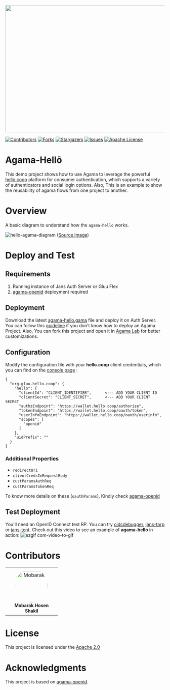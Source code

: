 <p align="center">
  <img width="600" height="400" src="https://github.com/GluuFederation/agama-hello/assets/20867846/5158d850-dc31-4e09-a952-f8d89294dd89">
</p>

<!-- These are statistics for this repository-->
[![Contributors][contributors-shield]][contributors-url]
[![Forks][forks-shield]][forks-url]
[![Stargazers][stars-shield]][stars-url]
[![Issues][issues-shield]][issues-url]
[![Apache License][license-shield]][license-url]

# Agama-Hellō

This demo project shows how to use Agama to leverage the powerful
[hello.coop](https://hello.coop) platform for consumer authentication, which
supports a variety of authenticators and social login options. Also, This is an example to show the reusability of agama flows from one project to another.

# Overview

A basic diagram to understand how the `agama-hello` works. 

![hello-agama-diagram](https://github.com/GluuFederation/agama-hello/assets/20867846/dd854a29-a507-4718-b366-89e4e07abfdf)
([Source Image](https://sequencediagram.org/index.html#initialData=C4S2BsFMAIEMHNYFtYFoAWlzgPbQMqQCOArpAHYDGMAIiAgE7IBQslwOD0ACpAwM45yzAA6wGoSiDHlg0AEYMcAd359R4ydNizoyyPP5hIGiSCky5AeW6mtluIhQYsuO+e26EyNDhEUQABN3Cx05TGwcZmZeASFUAD5FFTUGAC5oABkceBBhZNU+RP1DYwzmEqNgSESC1IyGSECQRvZoDmgbZjqihJsM2BJgdHJoRtJIfjlvFAB9ADNcZQBeTngAOnhwEhJ1iNx1yhw-ZhtEmbR9nAy8gDccAGsTC5dI86dff3IgjIAVBhA8HgfDSAB1yGtNttdnl5DgSORAuscINhgAmdYAQSG6AAXgBhHCBSAAdTA6AAqqkAJLkeZRF5+AKBWpKQrpMZNFqQNodK7dNmpRJXAY40bjMhTZhXYWua7QXC5UboWAiL78aVyxL9aCUWDYeRsB6nbjvHyoJnfQIZK66onPD4Wr5BM3OEXQfgkSjUfgal4yhKVMqdbh24nMIA))


# Deploy and Test

## Requirements

1. Running instance of Jans Auth Server or Gluu Flex
2. [agama-openid](https://github.com/GluuFederation/agama-openid) deployment required 

## Deployment

Download the latest [agama-hello.gama](https://github.com/GluuFederation/agama-hello/releases/latest/download/agama-hello.gama) file and deploy it on Auth Server. You can follow this [guideline](https://gluu.org/quick-start-guide/) if you don't know how to deploy an Agama Project. Also, You can fork this project and open it in [Agama Lab](https://cloud.gluu.org/agama-lab) for better customizations.

## Configuration

Modify the configuration file with your **hello.coop** client credentials,
which you can find on the [console page](https://console.hello.coop) :
```
{
  "org.gluu.hello.coop": {
    "hello": {
      "clientId": "CLIENT_IDENTIFIER",      <--- ADD YOUR CLIENT ID
      "clientSecret": "CLIENT_SECRET",      <--- ADD YOUR CLIENT SECRET
      "authzEndpoint": "https://wallet.hello.coop/authorize",
      "tokenEndpoint": "https://wallet.hello.coop/oauth/token",
      "userInfoEndpoint": "https://wallet.hello.coop/oauth/userinfo",
      "scopes": [
        "openid"
      ]
    },
    "uidPrefix": ""
  }
}
```

### Additional Properties

- `redirectUri` 
- `clientCredsInRequestBody`
- `custParamsAuthReq`
- `custParamsTokenReq`

To know more details on these (`oauthParams`), Kindly check [agama-openid](https://github.com/GluuFederation/agama-openid?tab=readme-ov-file#authzcodewithuserinfo-and-authzcode)


## Test Deployment

You'll need an OpenID Connect test RP. You can try [oidcdebugger](https://oidcdebugger.com/),
[jans-tarp](https://github.com/JanssenProject/jans/tree/main/demos/jans-tarp) or [jans-tent](https://github.com/JanssenProject/jans/tree/main/demos/jans-tent). Check out this video to see
an example of **agama-hello** in action:
![ezgif com-video-to-gif](https://github.com/GluuFederation/agama-hello/assets/20867846/2158f064-ff8b-430f-a382-32e5e360a3cf)

# Contributors

<table>
<tr>
    <td align="center" style="word-wrap: break-word; width: 150.0; height: 150.0">
        <a href=https://github.com/imShakil>
            <img src=https://avatars.githubusercontent.com/u/20867846?v=4 width="100;"  style="border-radius:50%;align-items:center;justify-content:center;overflow:hidden;padding-top:10px" alt=Mobarak Hosen Shakil/>
            <br />
            <sub style="font-size:14px"><b>Mobarak Hosen Shakil</b></sub>
        </a>
    </td>
</tr>
</table>


# License

This project is licensed under the [Apache 2.0](https://github.com/GluuFederation/agama-hello/blob/main/LICENSE)

# Acknowledgments

This project is based on [agama-openid](https://github.com/GluuFederation/agama-openid).

<!-- This are stats url reference for this repository -->
[contributors-shield]: https://img.shields.io/github/contributors/GluuFederation/agama-hello.svg?style=for-the-badge
[contributors-url]: https://github.com/GluuFederation/agama-hello/graphs/contributors
[forks-shield]: https://img.shields.io/github/forks/GluuFederation/agama-hello.svg?style=for-the-badge
[forks-url]: https://github.com/GluuFederation/agama-hello/network/members
[stars-shield]: https://img.shields.io/github/stars/GluuFederation/agama-hello?style=for-the-badge
[stars-url]: https://github.com/GluuFederation/agama-hello/stargazers
[issues-shield]: https://img.shields.io/github/issues/GluuFederation/agama-hello.svg?style=for-the-badge
[issues-url]: https://github.com/GluuFederation/agama-hello/issues
[license-shield]: https://img.shields.io/github/license/GluuFederation/agama-hello.svg?style=for-the-badge
[license-url]: https://github.com/GluuFederation/agama-hello/blob/master/LICENSE
